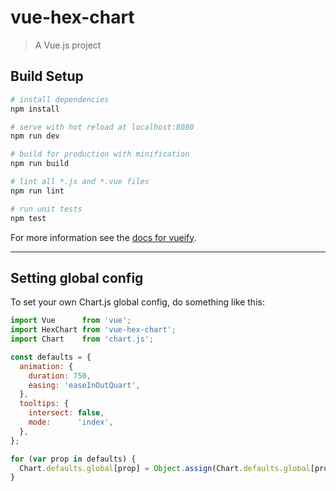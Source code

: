 # vue-hex-chart

> A Vue.js project

## Build Setup

``` bash
# install dependencies
npm install

# serve with hot reload at localhost:8080
npm run dev

# build for production with minification
npm run build

# lint all *.js and *.vue files
npm run lint

# run unit tests
npm test
```

For more information see the [docs for vueify](https://github.com/vuejs/vueify).


---


## Setting global config
To set your own Chart.js global config, do something like this:

```js
import Vue      from 'vue';
import HexChart from 'vue-hex-chart';
import Chart    from 'chart.js';

const defaults = {
  animation: {
    duration: 750,
    easing: 'easeInOutQuart',
  },
  tooltips: {
    intersect: false,
    mode:      'index',
  },
};

for (var prop in defaults) {
  Chart.defaults.global[prop] = Object.assign(Chart.defaults.global[prop], defaults[prop]);
}
```
